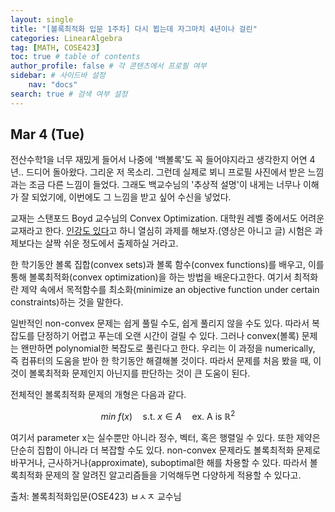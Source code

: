```yaml
---
layout: single
title: "[볼록최적화 입문 1주차] 다시 뵙는데 자그마치 4년이나 걸린"
categories: LinearAlgebra
tag: [MATH, COSE423]
toc: true # table of contents
author_profile: false # 각 콘텐츠에서 프로필 여부
sidebar: # 사이드바 설정
    nav: "docs"
search: true # 검색 여부 설정
---
```

<head>
    <!-- Latex -->
    <script src="https://cdn.mathjax.org/mathjax/latest/MathJax.js?config=TeX-AMS-MML_HTMLorMML" type="text/javascript"></script>
</head>
<style>
    th, td {
        text-align: center;
    }
    .r {
        color: red;
    }
</style>

## Mar 4 (Tue)

전산수학1을 너무 재밌게 들어서 나중에 '백볼록'도 꼭 들어야지라고 생각한지 어연 4년.. 드디어 돌아왔다. 그리운 저 목소리. 그런데 실제로 뵈니 프로필 사진에서 받은 느낌과는 조금 다른 느낌이 들었다. 그래도 백교수님의 '추상적 설명'이 내게는 너무나 이해가 잘 되었기에, 이번에도 그 느낌을 받고 싶어 수신을 넣었다.

교재는 스탠포드 Boyd 교수님의 Convex Optimization. 대학원 레벨 중에서도 어려운 교재라고 한다. <a href="https://web.stanford.edu/class/ee364a/">인강도 있다</a>고 하니 열심히 과제를 해보자.(영상은 아니고 글) 시험은 과제보다는 살짝 쉬운 정도에서 출제하실 거라고.

한 학기동안 볼록 집합(convex sets)과 볼록 함수(convex functions)를 배우고, 이를 통해 볼록최적화(convex optimization)을 하는 방법을 배운다고한다. 여기서 최적화란 제약 속에서 목적함수를 최소화(minimize an objective function under certain constraints)하는 것을 말한다.

일반적인 non-convex 문제는 쉽게 풀릴 수도, 쉽게 풀리지 않을 수도 있다. 따라서 복잡도를 단정하기 어렵고 푸는데 오랜 시간이 걸릴 수 있다. 그러나 convex(볼록) 문제는 왠만하면 polynomial한 복잡도로 풀린다고 한다. 우리는 이 과정을 numerically, 즉 컴퓨터의 도움을 받아 한 학기동안 해결해볼 것이다. 따라서 문제를 처음 봤을 때, 이것이 볼록최적화 문제인지 아닌지를 판단하는 것이 큰 도움이 된다.

전체적인 볼록최적화 문제의 개형은 다음과 같다.

$$min\;f(x)\quad \text{s.t.}\;x\in A\quad\text{ex. A is }\mathbb{R}^2$$

여기서 parameter x는 실수뿐만 아니라 정수, 벡터, 혹은 행렬일 수 있다. 또한 제약은 단순히 집합이 아니라 더 복잡할 수도 있다. non-convex 문제라도 볼록최적화 문제로 바꾸거나, 근사하거나(approximate), suboptimal한 해를 차용할 수 있다. 따라서 볼록최적화 문제의 잘 알려진 알고리즘들을 기억해두면 다양하게 적용할 수 있다고.


출처: 볼록최적화입문(OSE423) ㅂㅅㅈ 교수님